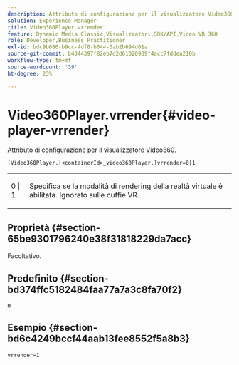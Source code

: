 ```yaml
---
description: Attributo di configurazione per il visualizzatore Video360.
solution: Experience Manager
title: Video360Player.vrrender
feature: Dynamic Media Classic,Visualizzatori,SDK/API,Video VR 360
role: Developer,Business Practitioner
exl-id: bdc9b086-b9cc-4df0-b044-0ab2b694d01a
source-git-commit: b4344397f82eb7d2d61020909f4acc7fddea210b
workflow-type: tm+mt
source-wordcount: '39'
ht-degree: 23%

---
```


# Video360Player.vrrender{#video-player-vrrender}

Attributo di configurazione per il visualizzatore Video360.

`[Video360Player.|<containerId>_video360Player.]vrrender=0|1`

<table id="table_2A4F898BBF88417DB0834B7F78637F5D"> 
 <tbody> 
  <tr> 
   <td colname="col1"> <p> <span class="codeph"> 0 | 1</span> </p> </td> 
   <td colname="col2"> <p>Specifica se la modalità di rendering della realtà virtuale è abilitata. Ignorato sulle cuffie VR. </p> </td> 
  </tr> 
 </tbody> 
</table>

## Proprietà {#section-65be9301796240e38f31818229da7acc}

Facoltativo.

## Predefinito {#section-bd374ffc5182484faa77a7a3c8fa70f2}

`0`

## Esempio {#section-bd6c4249bccf44aab13fee8552f5a8b3}

`vrrender=1`
